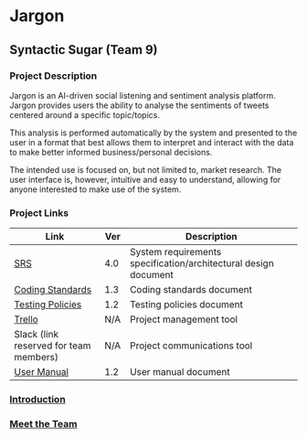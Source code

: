 # Jargon
## Syntactic Sugar (Team 9)
### Project Description
Jargon is an AI-driven social listening and sentiment analysis platform. Jargon provides users the ability to analyse the sentiments of tweets centered around a specific topic/topics.

This analysis is performed automatically by the system and presented to the user in a format that best allows them to interpret and interact with the data to make better informed business/personal decisions.

The intended use is focused on, but not limited to, market research. The user interface is, however, intuitive and easy to understand, allowing for anyone interested to make use of the system.

### Project Links
Link | Ver | Description
--- | --- | ---
<a href="documentation/srs/srs-latest.pdf" target="blank">SRS</a> | 4.0 | System requirements specification/architectural design document
<a href="documentation/coding-standards/coding-standards-latest.pdf" target="blank">Coding Standards</a> | 1.3 | Coding standards document
<a href="documentation/testing-policy/testing-policy-latest.pdf" target="blank">Testing Policies</a> | 1.2 | Testing policies document
[Trello](https://trello.com/b/3q7zGrE5/jargon) | N/A | Project management tool
Slack (link reserved for team members) | N/A | Project communications tool
<a href="documentation/user-manual/user-manual-latest.pdf" target="blank">User Manual</a> | 1.2 | User manual document

### [Introduction](documentation/presentation/syntactic-sugar-jargon-intro.pdf)

### [Meet the Team](documentation/TEAM.md)
